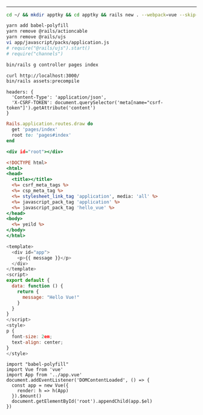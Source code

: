######
---



```sh
cd ~/ && mkdir apptky && cd apptky && rails new . --webpack=vue --skip-turbolinks --skip-turbolinks --skip-action-mailer --skip-action-mailbox --skip-active-strage --skip-test -d mysql

yarn add babel-polyfill
yarn remove @rails/actioncable
yarn remove @rails/ujs
vi app/javascript/packs/application.js
# require("@rails/ujs").start()
# require("channels")

bin/rails g controller pages index

curl http://localhost:3000/
bin/rails assets:precompile

```

```
headers: {
  'Content-Type': 'application/json',
  'X-CSRF-TOKEN': document.querySelector('meta[name="csrf-token"]').getAttribute('content')
}
```


```config/routes.rb
Rails.application.routes.draw do
  get 'pages/index'
  root to: 'pages#index'
end
```

```app/views/pages/index.html.erb
<div id="root"></div>
```

```app/views/layouts/application.html.erb
<!DOCTYPE html>
<html>
<head>
  <title></title>
  <%= csrf_meta_tags %>
  <%= csp_meta_tag %>
  <%= stylesheet_link_tag 'application', media: 'all' %>
  <%= javascript_pack_tag 'application' %>
  <%= javascript_pack_tag 'hello_vue' %>
</head>
<body>
  <%= yeild %>
</body>
</html>
```

```app/javascript/packs/hello_vue.js
<template>
  <div id="app">
    <p>{{ message }}</p>
  </div>
</template>
<script>
export default {
  data: function () {
    return {
      message: "Hello Vue!"
    }
  }
}
</script>
<style>
p {
  font-size: 2em;
  text-align: center;
}
</style>
```


```app/javascript/app.vue
import "babel-polyfill"
import Vue from 'vue'
import App from '../app.vue'
document.addEventListener('DOMContentLoaded', () => {
  const app = new Vue({
    render: h => h(App)
  }).$mount()
  document.getElementById('root').appendChild(app.$el)
})

```

```
```


```
```

```
```


```
```

```
```


